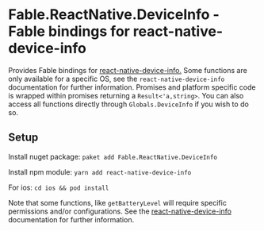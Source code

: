 # Fable.ReactNative.DeviceInfo - Fable bindings for react-native-device-info

Provides Fable bindings for [react-native-device-info.](https://github.com/react-native-community/react-native-device-info) Some functions are only available for a specific OS, see the `react-native-device-info` documentation for further information. Promises and platform specific code is wrapped within promises returning a `Result<'a,string>`. You can also access all functions directly through `Globals.DeviceInfo` if you wish to do so.

## Setup

Install nuget package:
`paket add Fable.ReactNative.DeviceInfo`

Install npm module:
`yarn add react-native-device-info`

For ios:
`cd ios && pod install`

Note that some functions, like `getBatteryLevel` will require specific permissions and/or configurations. See the [react-native-device-info](https://github.com/react-native-community/react-native-device-info) documentation for further information.
